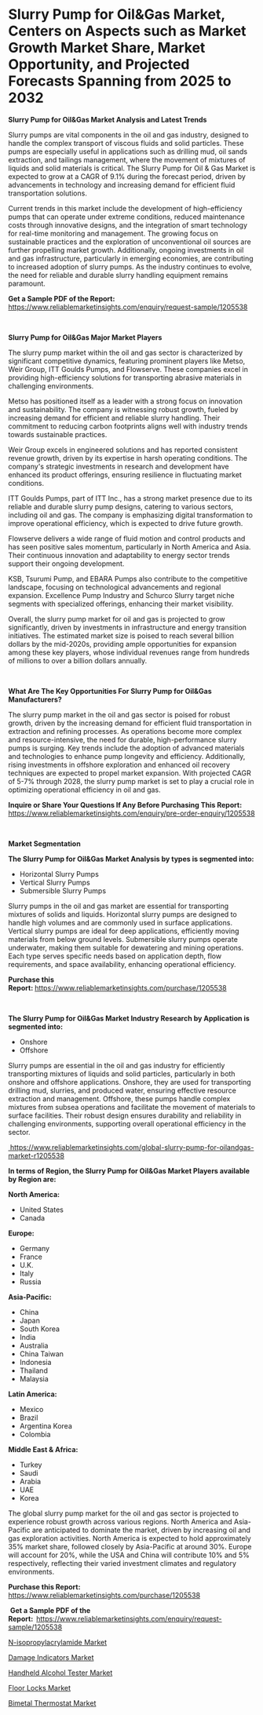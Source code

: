 <p><h1>Slurry Pump for Oil&Gas Market, Centers on Aspects such as Market Growth Market Share, Market Opportunity, and Projected Forecasts Spanning from 2025 to 2032</h1></p><p><strong>Slurry Pump for Oil&Gas Market Analysis and Latest Trends</strong></p>
<p><p>Slurry pumps are vital components in the oil and gas industry, designed to handle the complex transport of viscous fluids and solid particles. These pumps are especially useful in applications such as drilling mud, oil sands extraction, and tailings management, where the movement of mixtures of liquids and solid materials is critical. The Slurry Pump for Oil & Gas Market is expected to grow at a CAGR of 9.1% during the forecast period, driven by advancements in technology and increasing demand for efficient fluid transportation solutions.</p><p>Current trends in this market include the development of high-efficiency pumps that can operate under extreme conditions, reduced maintenance costs through innovative designs, and the integration of smart technology for real-time monitoring and management. The growing focus on sustainable practices and the exploration of unconventional oil sources are further propelling market growth. Additionally, ongoing investments in oil and gas infrastructure, particularly in emerging economies, are contributing to increased adoption of slurry pumps. As the industry continues to evolve, the need for reliable and durable slurry handling equipment remains paramount.</p></p>
<p><strong>Get a Sample PDF of the Report:&nbsp;</strong> <a href="https://www.reliablemarketinsights.com/enquiry/request-sample/1205538?utm_campaign=3369&utm_medium=2&utm_source=Github&utm_content=ia&utm_term=26032025&utm_id=slurry-pump-for-oilgas">https://www.reliablemarketinsights.com/enquiry/request-sample/1205538</a></p>
<p>&nbsp;</p>
<p><strong>Slurry Pump for Oil&Gas Major Market Players</strong></p>
<p><p>The slurry pump market within the oil and gas sector is characterized by significant competitive dynamics, featuring prominent players like Metso, Weir Group, ITT Goulds Pumps, and Flowserve. These companies excel in providing high-efficiency solutions for transporting abrasive materials in challenging environments.</p><p>Metso has positioned itself as a leader with a strong focus on innovation and sustainability. The company is witnessing robust growth, fueled by increasing demand for efficient and reliable slurry handling. Their commitment to reducing carbon footprints aligns well with industry trends towards sustainable practices.</p><p>Weir Group excels in engineered solutions and has reported consistent revenue growth, driven by its expertise in harsh operating conditions. The company's strategic investments in research and development have enhanced its product offerings, ensuring resilience in fluctuating market conditions.</p><p>ITT Goulds Pumps, part of ITT Inc., has a strong market presence due to its reliable and durable slurry pump designs, catering to various sectors, including oil and gas. The company is emphasizing digital transformation to improve operational efficiency, which is expected to drive future growth.</p><p>Flowserve delivers a wide range of fluid motion and control products and has seen positive sales momentum, particularly in North America and Asia. Their continuous innovation and adaptability to energy sector trends support their ongoing development.</p><p>KSB, Tsurumi Pump, and EBARA Pumps also contribute to the competitive landscape, focusing on technological advancements and regional expansion. Excellence Pump Industry and Schurco Slurry target niche segments with specialized offerings, enhancing their market visibility.</p><p>Overall, the slurry pump market for oil and gas is projected to grow significantly, driven by investments in infrastructure and energy transition initiatives. The estimated market size is poised to reach several billion dollars by the mid-2020s, providing ample opportunities for expansion among these key players, whose individual revenues range from hundreds of millions to over a billion dollars annually.</p></p>
<p>&nbsp;</p>
<p><strong>What Are The Key Opportunities For Slurry Pump for Oil&Gas Manufacturers?</strong></p>
<p><p>The slurry pump market in the oil and gas sector is poised for robust growth, driven by the increasing demand for efficient fluid transportation in extraction and refining processes. As operations become more complex and resource-intensive, the need for durable, high-performance slurry pumps is surging. Key trends include the adoption of advanced materials and technologies to enhance pump longevity and efficiency. Additionally, rising investments in offshore exploration and enhanced oil recovery techniques are expected to propel market expansion. With projected CAGR of 5-7% through 2028, the slurry pump market is set to play a crucial role in optimizing operational efficiency in oil and gas.</p></p>
<p><strong>Inquire or Share Your Questions If Any Before Purchasing This Report:</strong> <a href="https://www.reliablemarketinsights.com/enquiry/pre-order-enquiry/1205538?utm_campaign=3369&utm_medium=2&utm_source=Github&utm_content=ia&utm_term=26032025&utm_id=slurry-pump-for-oilgas">https://www.reliablemarketinsights.com/enquiry/pre-order-enquiry/1205538</a></p>
<p>&nbsp;</p>
<p><strong>Market Segmentation</strong></p>
<p><strong>The Slurry Pump for Oil&Gas Market Analysis by types is segmented into:</strong></p>
<p><ul><li>Horizontal Slurry Pumps</li><li>Vertical Slurry Pumps</li><li>Submersible Slurry Pumps</li></ul></p>
<p><p>Slurry pumps in the oil and gas market are essential for transporting mixtures of solids and liquids. Horizontal slurry pumps are designed to handle high volumes and are commonly used in surface applications. Vertical slurry pumps are ideal for deep applications, efficiently moving materials from below ground levels. Submersible slurry pumps operate underwater, making them suitable for dewatering and mining operations. Each type serves specific needs based on application depth, flow requirements, and space availability, enhancing operational efficiency.</p></p>
<p><strong>Purchase this Report:&nbsp;</strong><a href="https://www.reliablemarketinsights.com/purchase/1205538?utm_campaign=3369&utm_medium=2&utm_source=Github&utm_content=ia&utm_term=26032025&utm_id=slurry-pump-for-oilgas">https://www.reliablemarketinsights.com/purchase/1205538</a></p>
<p>&nbsp;</p>
<p><strong>The Slurry Pump for Oil&Gas Market Industry Research by Application is segmented into:</strong></p>
<p><ul><li>Onshore</li><li>Offshore</li></ul></p>
<p><p>Slurry pumps are essential in the oil and gas industry for efficiently transporting mixtures of liquids and solid particles, particularly in both onshore and offshore applications. Onshore, they are used for transporting drilling mud, slurries, and produced water, ensuring effective resource extraction and management. Offshore, these pumps handle complex mixtures from subsea operations and facilitate the movement of materials to surface facilities. Their robust design ensures durability and reliability in challenging environments, supporting overall operational efficiency in the sector.</p></p>
<p><a href="https://www.reliablemarketinsights.com/global-slurry-pump-for-oilandgas-market-r1205538?utm_campaign=3369&utm_medium=2&utm_source=Github&utm_content=ia&utm_term=26032025&utm_id=slurry-pump-for-oilgas">&nbsp;https://www.reliablemarketinsights.com/global-slurry-pump-for-oilandgas-market-r1205538</a></p>
<p><strong>In terms of Region, the Slurry Pump for Oil&Gas Market Players available by Region are:</strong></p>
<p>
    <p> <strong> North America: </strong>
        <ul>
            <li>United States</li>
            <li>Canada</li>
        </ul>
        </p> 
    <p> <strong> Europe: </strong>
        <ul>
            <li>Germany</li>
            <li>France</li>
            <li>U.K.</li>
            <li>Italy</li>
            <li>Russia</li>
        </ul>
        </p> 
    <p> <strong> Asia-Pacific: </strong>
        <ul>
            <li>China</li>
            <li>Japan</li>
            <li>South Korea</li>
            <li>India</li>
            <li>Australia</li>
            <li>China Taiwan</li>
            <li>Indonesia</li>
            <li>Thailand</li>
            <li>Malaysia</li>
        </ul>
        </p> 
    <p> <strong> Latin America: </strong>
        <ul>
            <li>Mexico</li>
            <li>Brazil</li>
            <li>Argentina Korea</li>
            <li>Colombia</li>
        </ul>
        </p> 
    <p> <strong> Middle East & Africa: </strong>
        <ul>
            <li>Turkey</li>
            <li>Saudi</li>
            <li>Arabia</li>
            <li>UAE</li>
            <li>Korea</li>
        </ul>
    </p>
    </p>
<p><p>The global slurry pump market for the oil and gas sector is projected to experience robust growth across various regions. North America and Asia-Pacific are anticipated to dominate the market, driven by increasing oil and gas exploration activities. North America is expected to hold approximately 35% market share, followed closely by Asia-Pacific at around 30%. Europe will account for 20%, while the USA and China will contribute 10% and 5% respectively, reflecting their varied investment climates and regulatory environments.</p></p>
<p><strong>Purchase this Report: </strong><a href="https://www.reliablemarketinsights.com/purchase/1205538?utm_campaign=3369&utm_medium=2&utm_source=Github&utm_content=ia&utm_term=26032025&utm_id=slurry-pump-for-oilgas">https://www.reliablemarketinsights.com/purchase/1205538</a></p>
<p>&nbsp;<strong>Get a Sample PDF of the Report:&nbsp;&nbsp;</strong><a href="https://www.reliablemarketinsights.com/enquiry/request-sample/1205538?utm_campaign=3369&utm_medium=2&utm_source=Github&utm_content=ia&utm_term=26032025&utm_id=slurry-pump-for-oilgas">https://www.reliablemarketinsights.com/enquiry/request-sample/1205538</a></p>
<p><strong></strong></p>
<p><p><a href="https://github.com/shirlantosx7/Market-Research-Report-List-1/blob/main/n-isopropylacrylamide-market.md?utm_campaign=3369&utm_medium=2&utm_source=Github&utm_content=ia&utm_term=26032025&utm_id=slurry-pump-for-oilgas">N-isopropylacrylamide Market</a></p><p><a href="https://www.linkedin.com/pulse/damage-indicators-market-analysis-report-2025-2032-macro-p7xhe?utm_campaign=3369&utm_medium=2&utm_source=Github&utm_content=ia&utm_term=26032025&utm_id=slurry-pump-for-oilgas">Damage Indicators Market</a></p><p><a href="https://www.linkedin.com/pulse/global-handheld-alcohol-tester-market-forecast-2025-2032-6onuf?utm_campaign=3369&utm_medium=2&utm_source=Github&utm_content=ia&utm_term=26032025&utm_id=slurry-pump-for-oilgas">Handheld Alcohol Tester Market</a></p><p><a href="https://www.linkedin.com/pulse/floor-locks-market-growth-outlook-2025-2032-sales-revenue-w91nf?utm_campaign=3369&utm_medium=2&utm_source=Github&utm_content=ia&utm_term=26032025&utm_id=slurry-pump-for-oilgas">Floor Locks Market</a></p><p><a href="https://www.linkedin.com/pulse/bimetal-thermostat-market-analysis-historical-data-future-frwvf?utm_campaign=3369&utm_medium=2&utm_source=Github&utm_content=ia&utm_term=26032025&utm_id=slurry-pump-for-oilgas">Bimetal Thermostat Market</a></p></p>